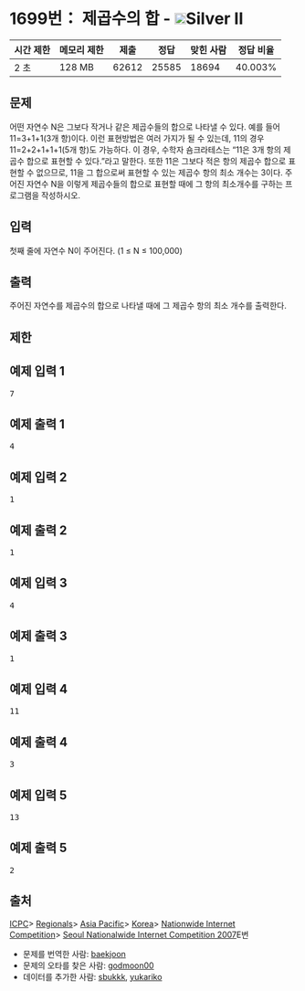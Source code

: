 # 1699번： 제곱수의 합 - <img src="https://static.solved.ac/tier_small/9.svg" style="height:20px" />Silver II


| 시간 제한 | 메모리 제한 | 제출 | 정답 | 맞힌 사람 | 정답 비율 |
| --- | --- | --- | --- | --- | --- |
| 2 초 | 128 MB | 62612 | 25585 | 18694 | 40.003% |


## 문제


어떤 자연수 N은 그보다 작거나 같은 제곱수들의 합으로 나타낼 수 있다. 예를 들어 11=3+1+1(3개 항)이다. 이런 표현방법은 여러 가지가 될 수 있는데, 11의 경우 11=2+2+1+1+1(5개 항)도 가능하다. 이 경우, 수학자 숌크라테스는 “11은 3개 항의 제곱수 합으로 표현할 수 있다.”라고 말한다. 또한 11은 그보다 적은 항의 제곱수 합으로 표현할 수 없으므로, 11을 그 합으로써 표현할 수 있는 제곱수 항의 최소 개수는 3이다.
주어진 자연수 N을 이렇게 제곱수들의 합으로 표현할 때에 그 항의 최소개수를 구하는 프로그램을 작성하시오.




## 입력


첫째 줄에 자연수 N이 주어진다. (1 ≤ N ≤ 100,000)




## 출력


주어진 자연수를 제곱수의 합으로 나타낼 때에 그 제곱수 항의 최소 개수를 출력한다.




## 제한




## 예제 입력 1


<pre>7
</pre>


## 예제 출력 1


<pre>4
</pre>




## 예제 입력 2


<pre>1
</pre>


## 예제 출력 2


<pre>1
</pre>




## 예제 입력 3


<pre>4
</pre>


## 예제 출력 3


<pre>1
</pre>




## 예제 입력 4


<pre>11
</pre>


## 예제 출력 4


<pre>3
</pre>




## 예제 입력 5


<pre>13
</pre>


## 예제 출력 5


<pre>2
</pre>






## 출처


[ICPC](/category/1)> [Regionals](/category/7)> [Asia Pacific](/category/42)> [Korea](/category/211)> [Nationwide Internet Competition](/category/256)> [Seoul Nationalwide Internet Competition 2007](/category/detail/1086)E번
- 문제를 번역한 사람: [baekjoon](/user/baekjoon)
- 문제의 오타를 찾은 사람: [godmoon00](/user/godmoon00)
- 데이터를 추가한 사람: [sbukkk](/user/sbukkk), [yukariko](/user/yukariko)




